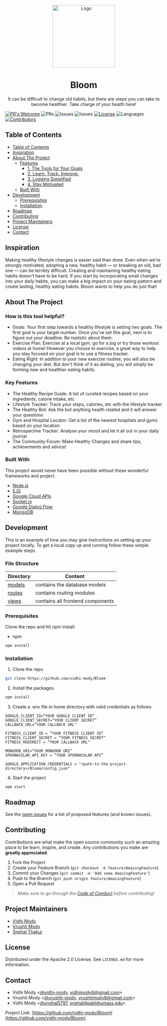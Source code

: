 <p align="center">
    <img src="https://i.gifer.com/origin/b0/b058fb5bbc350f862ce65b7dc48ab474.gif" width="200" alt="Logo">
  <h1 align="center">Bloom</h1>

  <p align="center">
    It can be difficult to change old habits, but there are steps you can take to become healthier. Take charge of your health here!
  </p>
</p>

[![PR's Welcome](https://img.shields.io/badge/PRs-welcome-brightgreen.svg?style=flat)](https://github.com/vidhi-mody/Bloom/pulls)
![PRs](https://img.shields.io/github/issues-pr-closed/vidhi-mody/Bloom?color=pink)
![Issues](https://img.shields.io/github/issues/vidhi-mody/Bloom?color=purple)
![Issues](https://img.shields.io/github/issues-closed/vidhi-mody/Bloom?color=red)
[![License](https://img.shields.io/badge/License-Apache%202.0-blue.svg)](https://opensource.org/licenses/Apache-2.0)
![Languages](https://img.shields.io/github/languages/count/vidhi-mody/Bloom?color=orange)
[![Contributors](https://img.shields.io/github/contributors/vidhi-mody/Bloom)]()

<!-- TABLE OF CONTENTS -->

## Table of Contents

- [Table of Contents](#table-of-contents)
- [Inspiration](#inspiration)
- [About The Project](#about-the-project)
  - [Features](#features)
    - [1. The Tools for Your Goals](#1-the-tools-for-your-goals)
    - [2. Learn. Track. Improve.](#2-learn-track-improve)
    - [3. Logging Simplified](#3-logging-simplified)
    - [4. Stay Motivated](#4-stay-motivated)
  - [Built With](#built-with)
- [Development](#development)
  - [Prerequisites](#prerequisites)
  - [Installation](#installation)
- [Roadmap](#roadmap)
- [Contributing](#contributing)
- [Project Maintainers](#project-maintainers)
- [License](#license)
- [Contact](#contact)

## Inspiration

Making healthy lifestyle changes is easier said than done. Even when we're strongly motivated, adopting a new, healthy habit — or breaking an old, bad one — can be terribly difficult. Creating and maintaining healthy eating habits doesn’t have to be hard. If you start by incorporating small changes into your daily habits, you can make a big impact on your eating pattern and create lasting, healthy eating habits. Bloom wants to help you do just that!

<!-- ABOUT THE PROJECT -->
## About The Project

### How is this tool helpful?

- Goals: Your first step towards a healthy lifestyle is setting two goals. The first goal is your target number. Once you've set this goal, next is to figure out your deadline. Be realistic about them.
- Exercise Plan: Exercise at a local gym, go for a jog or try those workout videos at home! However you choose to exercise, a great way to help you stay focused on your goal is to use a fitness tracker.
- Eating Right: In addition to your new exercise routine, you will also be changing your diet. But don't think of it as dieting, you will simply be forming new and healthier eating habits.

### Key Features

- The Healthy Recipe Guide: A list of curated recipes based on your ingredients, calorie intake, etc
- Lifestyle Tracker: Track your steps, calories, etc with the lifestyle tracker
- The Healthy Bot: Ask the bot anything health related and it will answer your questions
- Gym and Hospital Locator: Get a list of the nearest hospitals and gyms based on your location
- Retrospective Tracker: Analyse your mood and let it all out in your daily journal
- The Community Forum: Make Healthy Changes and share tips, achievements and advice!

### Built With

This project would never have been possible without these wonderful frameworks and project.

- [Node.js](https://nodejs.org)
- [EJS](https://ejs.co)
- [Google Cloud APIs](https://cloud.google.com/)
- [Socket.io](https://www.npmjs.com/package/socket.io)
- [Google Dialog Flow](https://cloud.google.com/dialogflow/docs)
- [MongoDB](https://www.mongodb.com/)

<!-- GETTING STARTED -->

## Development

This is an example of how you may give instructions on setting up your project locally.
To get a local copy up and running follow these simple example steps.

### File Structure

| Directory                                                                                         | Content                      |
| --------------------------------------------------------------------------------------------------| ---------------------------- |
| [models](https://github.com/vidhi-mody/Bloom/tree/master/models) | contains the database models |
| [routes](https://github.com/vidhi-mody/Bloom/tree/master/routes)   | contains routing modules         |
| [views](https://github.com/vidhi-mody/Bloom/tree/master/views)         | contains all frontend components |

### Prerequisites

Clone the repo and hit npm install.

- npm

```sh
npm install
```

### Installation

1. Clone the repo

```sh
git clone https://github.com/vidhi-mody/Bloom
```

2. Install the packages

```sh
npm install
```

3. Create a .env file in home directory with valid credentials as follows

```
GOOGLE_CLIENT_ID=“YOUR GOOGLE CLIENT ID”
GOOGLE_CLIENT_SECRET=“YOUR CLIENT SECRET”
CALLBACK_URL=“YOUR CALLBACK URL"

FITNESS_CLIENT_ID = “YOUR FITNESS CLIENT ID”
FITNESS_CLIENT_SECRET = “YOUR FITNESS SECRET”
FITNESS_REDIRECT = “YOUR CALLBACK URL"

MONGODB_URI=“YOUR MONGODB URI”
SPOONACULAR_API_KEY = “YOUR SPOONACULAR API”

GOOGLE_APPLICATION_CREDENTIALS = "<path-to-the-project-directory>/Bloom/config.json"
```

4. Start the project

```JS
npm start
```

<!-- ROADMAP -->

## Roadmap

See the [open issues](https://github.com/vidhi-mody/Bloom/issues) for a list of proposed features (and known issues).

<!-- CONTRIBUTING -->

## Contributing

Contributions are what make the open source community such an amazing place to be learn, inspire, and create. Any contributions you make are **greatly appreciated**.

1. Fork the Project
2. Create your Feature Branch (`git checkout -b feature/AmazingFeature`)
3. Commit your Changes (`git commit -m 'Add some AmazingFeature'`)
4. Push to the Branch (`git push origin feature/AmazingFeature`)
5. Open a Pull Request

> _Make sure to go through the [Code of Conduct](CODE_OF_CONDUCT.md) before contributing!_


## Project Maintainers

- [Vidhi Mody](https://www.vidhimody.me/)
- [Vrushti Mody](https://www.vrushtimody.me)
- [Snehal Thakur](https://www.linkedin.com/in/snehal-thakur-97108b144/)

<!-- LICENSE -->

## License

Distributed under the Apache 2.0 License. See `LICENSE.md` for more information.

<!-- CONTACT -->

## Contact

- Vidhi Mody <[@vidhi-mody](https://github.com/vidhi-mody), [vidhimody6@gmail.com](vidhimody6@gmail.com])>
- Vrushti Mody <[@vrushti-mody](https://github.com/vrushti-mody), [vrushtimody6@gmail.com](vrushtimody6@gmail.com)>
- Vidhi Mody <[@snehal5797](https://github.com/snehal5797), [snehaldipakt@umass.edu](snehaldipakt@umass.edu])>

Project Link: [https://github.com/vidhi-mody/Bloom](https://github.com/vidhi-mody/Bloom)

